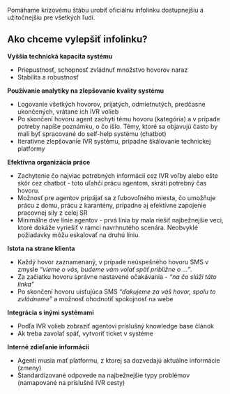 Pomáhame krízovému štábu urobiť oficiálnu infolinku dostupnejšiu a užitočnejšiu pre všetkých ľudí.

## Ako chceme vylepšiť infolinku?

**Vyššia technická kapacita systému**
* Priepustnosť, schopnosť zvládnuť množstvo hovorov naraz
* Stabilita a robustnosť

**Používanie analytiky na zlepšovanie kvality systému**
* Logovanie všetkých hovorov, prijatých, odmietnutých, predčasne ukončených, vrátane ich IVR volieb
* Po skončení hovoru agent zachytí tému hovoru (kategória) a v prípade potreby napíše poznámku, o čo išlo. Témy, ktoré sa objavujú často by mali byť spracované do self-help systému (chatbot)
* Iteratívne zlepšovanie IVR systému, prípadne škálovanie technickej platformy

**Efektívna organizácia práce**
* Zachytenie čo najviac potrebných informácií cez IVR voľby alebo ešte skôr cez chatbot - toto uľahčí prácu agentom, skráti potrebný čas hovoru.
* Možnosť pre agentov pripájať sa z ľubovoľného miesta, čo umožňuje prácu z domu, prácu z karantény, prípadne aj efektívne zapojenie pracovnej sily z celej SR
* Minimálne dve línie agentov - prvá línia by mala riešiť najbežnejšie veci, ktoré dokáže vyriešiť v rámci navrhnutého scenára. Neobvyklé požiadavky môžu eskalovať na druhú líniu.

**Istota na strane klienta**
* Každý hovor zaznamenaný, v prípade neúspešného hovoru SMS v zmysle _“vieme o vás, budeme vám volať späť približne o ...”_.
* Za začiatku hovoru správne nastavené očakávania - _“na čo slúži táto linka”_
* Po skončení hovoru uisťujúca SMS _“ďakujeme za váš hovor, spolu to zvládneme”_ a možnosť ohodnotiť spokojnosť na webe

**Integrácia s inými systémami**
* Podľa IVR volieb zobraziť agentovi príslušný knowledge base článok
* Ak treba zavolať späť, vytvoriť ticket v systéme

**Interné zdieľanie informácií**
* Agenti musia mať platformu, z ktorej sa dozvedajú aktuálne informácie (zmeny)
* Štandardizované odpovede na najbežnejšie typy problémov (namapované na príslušné IVR cesty)
